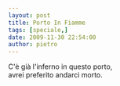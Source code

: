 ```yaml
---
layout: post
title: Porto In Fiamme
tags: [speciale,]
date: 2009-11-30 22:54:00
author: pietro
---
```

C'è già l'inferno in questo porto,<br/>avrei preferito andarci morto.
